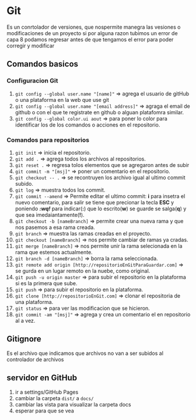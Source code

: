 # Git #

Es un conrtolador de versiones, que nospermite manegra las vesiones o modificaciones de un proyecto si por alguna razon tubimos un error de capa 8 podamos regresar antes de que tengamos el error para poder corregir y modificar

## Comandos basicos ##

### Configuracion Git ###

1. `git config --global user.name "[name]"` => agrega el usuario de gitHub o una plataforma en la web que use git
2. `git config --global user.name "[email address]"` => agraga el email de github o con el que te registrate en github o alguan platafomra similar.
3. `git config --global color.ui aout` => para poner lo color para identificar los de los comandos o acciones en el repositorio.
  
### Comandos para repositorios ###

1. `git init` => inicia el repositorio.
2. `git add .` => agrega todos los archivos al repositorios.
3. `git reset .` => regresa tolos elementos que se agregaron antes de subir
4. `git commit -m "[msj]"` => poner un comentario en el repositorio.
5. `git checkout -- .` => se recontruyen los archivo igual al ultimo commit subido.
6. `git log` => muestra todos los commit.
7. `git commit --amend` => Permite editar el ultimo commit: **i** para insetra el nuevo comentario, para salir se tiene que precionar la tecla **ESC** y poniendo ***:wq!*** para indicar(**:**) que lo escrito(**w**) se guarde se salga(**q**) y que sea imedaiantamente(**!**).
8. `git checkout -b [nameBranch]` => permite crear una nueva rama y que nos pasemos a esa rama creada.
9. `git branch` => muestra las ramas creadas en el proyecto.
10. `git checkout [nameBranch]` => nos permite cambiar de ramas ya cradas.
11. `git merge [nameBranch]` => nos permite unir la rama selecionada en la rama que estemos actualmente.
12. `git branch -d [nameBranch]` => borra la rama seleccionada.
13. `git remote add origin [http://repositorioEnGitParaGuardar.com]` => se gurda en un lugar remoto en la nuebe, como original.
14. `git push -u origin master` => para subir el repositorio en la plataforma si es la primera que sube.
15. `git push` => para subir el repositorio en la plataforma.
16. `git clone [http://repositorioEnGit.com]` => clonar el repositoria de una plataforma.
17. `git status` => para ver las modificacion que se hicieron.
18. `git commit -am "[msj]"` => agrega y crea un comentario el en repositorio al a vez.

## Gitignore ##

Es el archivo que indicamos que archivos no van a ser subidos al controlador de archivos


## servidor en GitHub ##

   1. ir a settings/GitHub Pages 
   2. cambiar la carpeta `dist/` a `docs/`
   3. cambiar las vista para visualizar la carpeta docs
   4. esperar para que se vea

